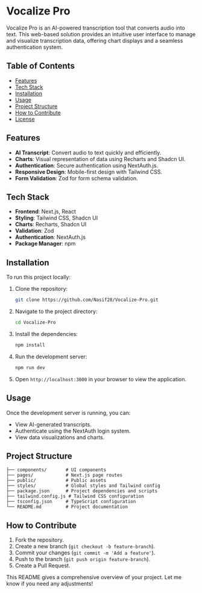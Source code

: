 # Vocalize Pro

Vocalize Pro is an AI-powered transcription tool that converts audio into text. This web-based solution provides an intuitive user interface to manage and visualize transcription data, offering chart displays and a seamless authentication system.

## Table of Contents

- [Features](#features)
- [Tech Stack](#tech-stack)
- [Installation](#installation)
- [Usage](#usage)
- [Project Structure](#project-structure)
- [How to Contribute](#how-to-contribute)
- [License](#license)

## Features

- **AI Transcript**: Convert audio to text quickly and efficiently.
- **Charts**: Visual representation of data using Recharts and Shadcn UI.
- **Authentication**: Secure authentication using NextAuth.js.
- **Responsive Design**: Mobile-first design with Tailwind CSS.
- **Form Validation**: Zod for form schema validation.

## Tech Stack

- **Frontend**: Next.js, React
- **Styling**: Tailwind CSS, Shadcn UI
- **Charts**: Recharts, Shadcn UI
- **Validation**: Zod
- **Authentication**: NextAuth.js
- **Package Manager**: npm

## Installation

To run this project locally:

1. Clone the repository:
   ```bash
   git clone https://github.com/Nasif28/Vocalize-Pro.git
   ```
2. Navigate to the project directory:
   ```bash
   cd Vocalize-Pro
   ```
3. Install the dependencies:
   ```bash
   npm install
   ```
4. Run the development server:
   ```bash
   npm run dev
   ```
5. Open `http://localhost:3000` in your browser to view the application.

## Usage

Once the development server is running, you can:

- View AI-generated transcripts.
- Authenticate using the NextAuth login system.
- View data visualizations and charts.

## Project Structure

```plaintext
├── components/       # UI components
├── pages/            # Next.js page routes
├── public/           # Public assets
├── styles/           # Global styles and Tailwind config
├── package.json      # Project dependencies and scripts
├── tailwind.config.js # Tailwind CSS configuration
├── tsconfig.json     # TypeScript configuration
└── README.md         # Project documentation
```

## How to Contribute

1. Fork the repository.
2. Create a new branch (`git checkout -b feature-branch`).
3. Commit your changes (`git commit -m 'Add a feature'`).
4. Push to the branch (`git push origin feature-branch`).
5. Create a Pull Request.

This README gives a comprehensive overview of your project. Let me know if you need any adjustments!
